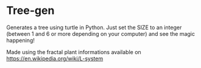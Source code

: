 # Tree-gen

Generates a tree using turtle in Python. Just set the SIZE to an integer (between 1 and 6 or more depending on your computer) and see the magic happening!

Made using the fractal plant informations available on https://en.wikipedia.org/wiki/L-system
